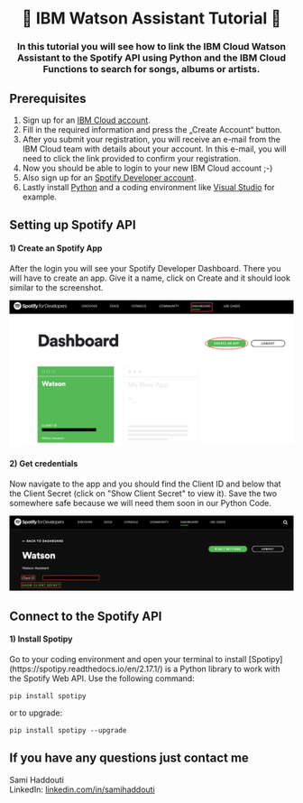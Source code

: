 

<h1 align="center" style="border-bottom: none;">🤖 IBM Watson Assistant  Tutorial 🤖</h1>
<h3 align="center">In this tutorial you will see how to link the IBM Cloud Watson Assistant to the Spotify API using Python and the IBM Cloud Functions to search for songs, albums or artists. </h3>


## Prerequisites

1. Sign up for an [IBM Cloud account](https://cloud.ibm.com/registration).
2. Fill in the required information and press the „Create Account“ button.
3. After you submit your registration, you will receive an e-mail from the IBM Cloud team with details about your account. In this e-mail, you will need to click the link provided to confirm your registration.
4. Now you should be able to login to your new IBM Cloud account ;-)
5. Also sign up for an [Spotify Developer account](https://developer.spotify.com/dashboard/login).
6. Lastly install [Python](https://www.python.org/downloads/) and a coding environment like [Visual Studio](https://www.python.org/downloads/) for example.

## Setting up Spotify API

<h4>1) Create an Spotify App</h4>
After the login you will see your Spotify Developer Dashboard. There you will have to create an app. Give it a name, click on Create and it should look similar to the screenshot.

![1 Spotify App](readme_images/1_create_spotify_app.png)

<h4>2) Get credentials</h4>
Now navigate to the app and you should find the Client ID and below that the Client Secret (click on "Show Client Secret" to view it). Save the two somewhere safe because we will need them soon in our Python Code.

![2 Credentials](readme_images/2_credentials.png)

## Connect to the Spotify API 

<h4>1) Install Spotipy</h4>
Go to your coding environment and open your terminal to install [Spotipy](https://spotipy.readthedocs.io/en/2.17.1/) is a Python library to work with the Spotify Web API. Use the following command: 

```
pip install spotipy
```
or to upgrade:

```
pip install spotipy --upgrade
```

## If you have any questions just contact me
Sami Haddouti<br>
LinkedIn: [linkedin.com/in/samihaddouti](https://www.linkedin.com/in/samihaddouti/)
